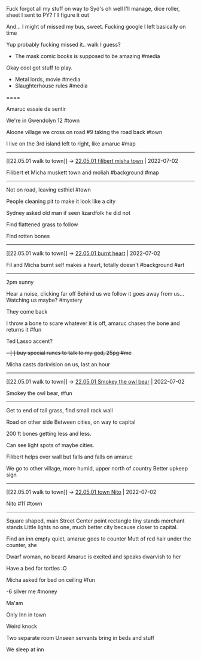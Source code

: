 Fuck forgot all my stuff on way to Syd's oh well I'll manage, dice roller, sheet I sent to PY? I'll figure it out

And... I might of missed my bus, sweet. Fucking google I left basically on time

Yup probably fucking missed it.. walk I guess?

- The mask comic books is supposed to be amazing #media

Okay cool got stuff to play.

- Metal lords, movie #media 
- Slaughterhouse rules #media 

====

Amaruc essaie de sentir 

We're in Gwendolyn 12 #town 

Aloone village we cross on road #9 taking the road back #town 

I live on the 3rd island left to right, like amaruc #map 

***

[[22.05.01 walk to town]] -> [22.05.01 filibert misha town](../3%20-%20Insights/1%20-%20Insights/22.05.01%20filibert%20misha%20town.md) | 2022-07-02

Filibert et Micha muskett town and moliah #background #map

***

Not on road, leaving esthiel #town 

People cleaning pit to make it look like a city

Sydney asked old man if seen lizardfolk he did not

Find flattened grass to follow 

Find rotten bones

***

[[22.05.01 walk to town]] -> [22.05.01 burnt heart](../3%20-%20Insights/1%20-%20Insights/22.05.01%20burnt%20heart.md) | 2022-07-02

Fil and Micha burnt self makes a heart, totally doesn't #background #art

***

2pm sunny

Hear a noise, clicking far off
Behind us we follow it goes away from us... Watching us maybe? #mystery 

They come back

I throw a bone to scare whatever it is off, amaruc chases the bone and returns it #fun 

Ted Lasso accent?

<del>- [ ] buy special runes to talk to my god, 25pg #me</del>

Micha casts darkvision on us, last an hour

***

[[22.05.01 walk to town]] -> [22.05.01 Smokey the owl bear](../3%20-%20Insights/1%20-%20Insights/22.05.01%20Smokey%20the%20owl%20bear.md) | 2022-07-02

Smokey the owl bear, #fun

***

Get to end of tall grass, find small rock wall

Road on other side
Between cities, on way to capital

200 ft bones getting less and less.

Can see light spots of maybe cities.

Filibert helps over wall but falls and falls on amaruc

We go to other village, more humid, upper north of country
Better upkeep sign
***

[[22.05.01 walk to town]] -> [22.05.01 town Nito](../3%20-%20Insights/1%20-%20Insights/22.05.01%20town%20Nito.md) | 2022-07-02

Nito #11 #town

***

Square shaped, main Street
Center point rectangle tiny stands merchant stands
Little lights no one, much better city because closer to capital.

Find an inn empty quiet, amaruc goes to counter
Mutt of red hair under the counter, she

Dwarf woman, no beard 
Amaruc is excited and speaks dwarvish to her

Have a bed for tortles :O

Micha asked for bed on ceiling #fun

-6 silver me #money 

Ma'am

Only Inn in town

Weird knock

Two separate room
Unseen servants bring in beds and stuff

We sleep at inn



